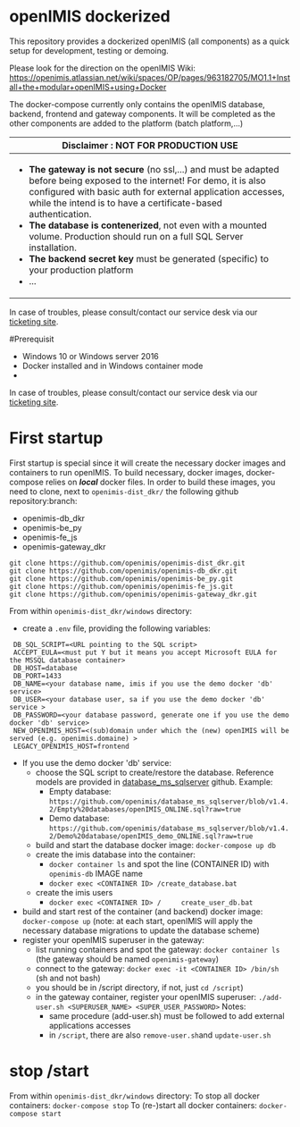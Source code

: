 # openIMIS dockerized

 This repository provides a dockerized openIMIS (all components) as a quick setup for development, testing or demoing.
 
 Please look for the direction on the openIMIS Wiki: https://openimis.atlassian.net/wiki/spaces/OP/pages/963182705/MO1.1+Install+the+modular+openIMIS+using+Docker
 
 The docker-compose currently only contains the openIMIS database, backend, frontend and gateway components. It will be completed as the other components are added to the platform (batch platform,...)
 
| Disclaimer : NOT FOR PRODUCTION USE  |
| --- |
| <ul><li>**The gateway is not secure** (no ssl,...) and must be adapted before being exposed to the internet! For demo, it is also configured with basic auth for external application accesses, while the intend is to have a certificate-based authentication.</li><li>**The database is contenerized**, not even with a mounted volume. Production should run on a full SQL Server installation.</li><li>**The backend secret key** must be generated (specific) to your production platform</li><li>...</li></ul>|

In case of troubles, please consult/contact our service desk via our [ticketing site](https://openimis.atlassian.net/servicedesk/customer).

#Prerequisit
- Windows 10 or Windows server 2016
- Docker installed and in Windows container mode
-
In case of troubles, please consult/contact our service desk via our [ticketing site](https://openimis.atlassian.net/servicedesk/customer).

# First startup
First startup is special since it will create the necessary docker images and containers to run openIMIS.
To build necessary, docker images, docker-compose  relies on ***local*** docker files.
In order to build these images, you need to clone, next to `openimis-dist_dkr/` the following github repository:branch: 
* openimis-db_dkr
* openimis-be_py
* openimis-fe_js
* openimis-gateway_dkr

```
git clone https://github.com/openimis/openimis-dist_dkr.git
git clone https://github.com/openimis/openimis-db_dkr.git
git clone https://github.com/openimis/openimis-be_py.git
git clone https://github.com/openimis/openimis-fe_js.git
git clone https://github.com/openimis/openimis-gateway_dkr.git
```

From within `openimis-dist_dkr/windows` directory:
* create a `.env` file, providing the following variables:
```
 DB_SQL_SCRIPT=<URL pointing to the SQL script>
 ACCEPT_EULA=<must put Y but it means you accept Microsoft EULA for the MSSQL database container>
 DB_HOST=database
 DB_PORT=1433
 DB_NAME=<your database name, imis if you use the demo docker 'db' service>
 DB_USER=<your database user, sa if you use the demo docker 'db' service >
 DB_PASSWORD=<your database password, generate one if you use the demo docker 'db' service>
 NEW_OPENIMIS_HOST=<(sub)domain under which the (new) openIMIS will be served (e.g. openimis.domaine) >
 LEGACY_OPENIMIS_HOST=frontend
```

* If you use the demo docker 'db' service:
  * choose the SQL script to create/restore the database. Reference models are provided in [database_ms_sqlserver](https://github.com/openimis/database_ms_sqlserver) github. Example:
    * Empty database: `https://github.com/openimis/database_ms_sqlserver/blob/v1.4.2/Empty%20databases/openIMIS_ONLINE.sql?raw=true`
    * Demo database: `https://github.com/openimis/database_ms_sqlserver/blob/v1.4.2/Demo%20database/openIMIS_demo_ONLINE.sql?raw=true`
  * build and start the database docker image:  `docker-compose up db`
  * create the imis database into the container:
    * `docker container ls` and spot the line (CONTAINER ID) with `openimis-db` IMAGE name
    * `docker exec <CONTAINER ID> /create_database.bat`
  * create the imis users
    * `docker exec <CONTAINER ID> / 	create_user_db.bat`
* build and start rest of the container (and backend) docker image: `docker-compose up`
  (note: at each start, openIMIS will apply the necessary database migrations to update the database scheme)
* register your openIMIS superuser in the gateway:
  * list running containers and spot the gateway: `docker container ls` (the gateway should be named `openimis-gateway`)
  * connect to the gateway: `docker exec -it <CONTAINER ID> /bin/sh` (sh and not bash)
  * you should be in /script directory, if not, just `cd /script`)
  * in the gateway container, register your openIMIS superuser: `./add-user.sh <SUPERUSER_NAME> <SUPER_USER_PASSWORD>`
  Notes:
    * same procedure (add-user.sh) must be followed to add external applications accesses
    * in `/script`, there are also `remove-user.sh`and `update-user.sh`

# stop /start
From within `openimis-dist_dkr/windows` directory:
To stop all docker containers: `docker-compose stop`
To (re-)start all docker containers: `docker-compose start` 
